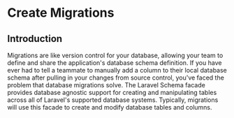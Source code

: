 # Create Migrations

## Introduction
Migrations are like version control for your database, allowing your team to define and share the application's database schema definition. If you have ever had to tell a teammate to manually add a column to their local database schema after pulling in your changes from source control, you've faced the problem that database migrations solve. The Laravel Schema facade provides database agnostic support for creating and manipulating tables across all of Laravel's supported database systems. Typically, migrations will use this facade to create and modify database tables and columns.

